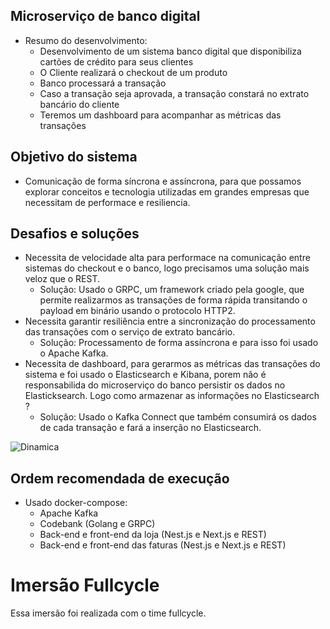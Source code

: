 ## Microserviço de banco digital 
- Resumo do desenvolvimento: 
    * Desenvolvimento de um sistema banco digital que disponibiliza cartões de crédito 
        para seus clientes
    * O Cliente realizará o checkout de um produto
    * Banco processará a transação
    * Caso a transação seja aprovada, a transação constará no extrato bancário do cliente
    * Teremos um dashboard para acompanhar as métricas das transações

## Objetivo do sistema
- Comunicação de forma síncrona e assíncrona, para que possamos explorar 
    conceitos e tecnologia utilizadas em grandes empresas que necessitam de
    performace e resiliencia.

## Desafios e soluções
- Necessita de velocidade alta para performace na comunicação entre sistemas
    do checkout e o banco, logo precisamos uma solução mais veloz que o REST.
  * Solução: Usado o GRPC, um framework criado pela google, que permite realizarmos
    as transações de forma rápida transitando o payload em binário usando o 
    protocolo HTTP2.
- Necessita garantir resiliência entre a sincronização do processamento das transações
    com o serviço de extrato bancário.
  * Solução: Processamento de forma assíncrona e para isso foi usado o Apache Kafka.
- Necessita de dashboard, para gerarmos as métricas das transações do sistema e foi 
    usado o Elasticsearch e Kibana, porem não é responsabilida do microserviço do banco
    persistir os dados no Elasticksearch. Logo como armazenar as informações no Elasticsearch ?
  * Solução: Usado o Kafka Connect que também consumirá os dados de cada transação e 
    fará a inserção no Elasticsearch.

![Dinamica](https://cdn.discordapp.com/attachments/1074644534748794891/1086270565372923974/codebank.png)    

## Ordem recomendada de execução
- Usado docker-compose:
    * Apache Kafka
    * Codebank (Golang e GRPC)
    * Back-end e front-end da loja (Nest.js e Next.js e REST)
    * Back-end e front-end das faturas (Nest.js e Next.js e REST)


# Imersão Fullcycle
Essa imersão foi realizada com o time fullcycle.
